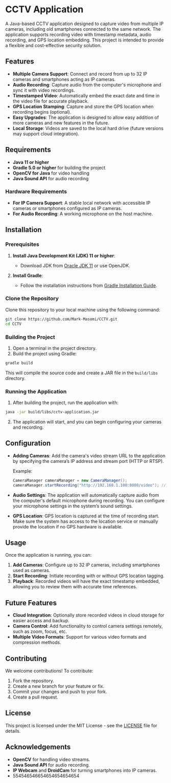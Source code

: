 # CCTV Application

A Java-based CCTV application designed to capture video from multiple IP cameras, including old smartphones connected to the same network. The application supports recording video with timestamp metadata, audio recording, and GPS location embedding. This project is intended to provide a flexible and cost-effective security solution.

## Features

- **Multiple Camera Support**: Connect and record from up to 32 IP cameras and smartphones acting as IP cameras.
- **Audio Recording**: Capture audio from the computer's microphone and sync it with video recordings.
- **Timestamped Video**: Automatically embed the exact date and time in the video file for accurate playback.
- **GPS Location Stamping**: Capture and store the GPS location when recording begins (optional).
- **Easy Upgrades**: The application is designed to allow easy addition of more cameras and new features in the future.
- **Local Storage**: Videos are saved to the local hard drive (future versions may support cloud integration).

## Requirements

- **Java 11 or higher**
- **Gradle 5.0 or higher** for building the project
- **OpenCV for Java** for video handling
- **Java Sound API** for audio recording

### Hardware Requirements

- **For IP Camera Support**: A stable local network with accessible IP cameras or smartphones configured as IP cameras.
- **For Audio Recording**: A working microphone on the host machine.

## Installation

### Prerequisites

1. **Install Java Development Kit (JDK) 11 or higher**:
   - Download JDK from [Oracle JDK 11](https://www.oracle.com/java/technologies/javase-jdk11-downloads.html) or use OpenJDK.

2. **Install Gradle**:
   - Follow the installation instructions from [Gradle Installation Guide](https://gradle.org/install/).

### Clone the Repository

Clone this repository to your local machine using the following command:

```bash
git clone https://github.com/Mark-Masomi/CCTV.git
cd CCTV
```

### Building the Project

1. Open a terminal in the project directory.
2. Build the project using Gradle:

```bash
gradle build
```

This will compile the source code and create a JAR file in the `build/libs` directory.

### Running the Application

1. After building the project, run the application with:

```bash
java -jar build/libs/cctv-application.jar
```

2. The application will start, and you can begin configuring your cameras and recording.

## Configuration

- **Adding Cameras**: Add the camera's video stream URL to the application by specifying the camera’s IP address and stream port (HTTP or RTSP).
  
  Example:
  ```java
  CameraManager cameraManager = new CameraManager();
  cameraManager.startRecording("http://192.168.1.100:8080/video"); // Replace with actual IP camera stream URL
  ```

- **Audio Settings**: The application will automatically capture audio from the computer's default microphone during recording. You can configure your microphone settings in the system’s sound settings.

- **GPS Location**: GPS location is captured at the time of recording start. Make sure the system has access to the location service or manually provide the location if no GPS hardware is available.

## Usage

Once the application is running, you can:

1. **Add Cameras**: Configure up to 32 IP cameras, including smartphones used as cameras.
2. **Start Recording**: Initiate recording with or without GPS location tagging.
3. **Playback**: Recorded videos will have the exact timestamp embedded, allowing you to review them with accurate time references.

## Future Features

- **Cloud Integration**: Optionally store recorded videos in cloud storage for easier access and backup.
- **Camera Control**: Add functionality to control camera settings remotely, such as zoom, focus, etc.
- **Multiple Video Formats**: Support for various video formats and compression methods.

## Contributing

We welcome contributions! To contribute:

1. Fork the repository.
2. Create a new branch for your feature or fix.
3. Commit your changes and push to your fork.
4. Create a pull request.

## License

This project is licensed under the MIT License - see the [LICENSE](LICENSE) file for details.

## Acknowledgements

- **OpenCV** for handling video streams.
- **Java Sound API** for audio recording.
- **IP Webcam** and **DroidCam** for turning smartphones into IP cameras.
- 554546546654654654654654
